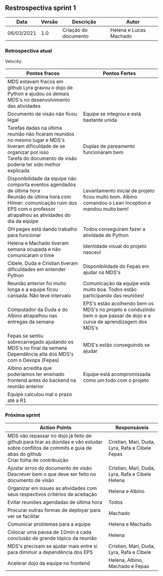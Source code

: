 ## Restrospectiva sprint 1

| Data       | Versão | Descrição                                           | Autor              |
| ---------- | ------ | --------------------------------------------------- | ------------------ |
| 06/03/2021 | 1.0    | Criação do documento                                |    Helena e Lucas Machado   |

### Retrospectiva atual

Velocity:

| **Pontos fracos** | **Pontos Fortes** |
| ----------------- | ----------------- |
| MDS estavam fracos em github Lyra gravou o dojo de Python e ajudou os demais MDS's no desenvolvimento das atividades |
| Documento de visão não ficou legal | Equipe se integrou e está bastante unida |
| Tarefas dadas na última reunião não ficaram reunidos no mesmo lugar e MDS's tiveram dificuldade de se organizar por isso<br>Tarefa do documento de visão poderia ter sido melhor explicada		 | Duplas de pareamento funcionaram bem |
| Disponibilidade da equipe não comporta eventos agendados de última hora <br>Reunião de última hora com Hilmer: comunicação ruim dos EPS com o professor atrapalhou as atividades do dia da equipe		 | Levantamento inicial de projeto ficou muito bom. Albino comandou o Lean Inception e mandou muito bem! |
| GH pages está dando trabalho para funcionar | Todos conseguiram fazer a atividade de Python |
| Helena e Machado tiveram semana ocupada e não comunicaram o time | Identidade visual do projeto nasceu! |
| Cibele, Duda e Cristian tiveram dificuldades em entender Python | Disponibilidade do Fepas em ajudar os MDS's |
| Reunião anterior foi muito longa e a equipe ficou cansada. Não teve intervalo | Comunicação da equipe está muito boa. Todos estão participando das reuniões!
| Computador da Duda e do Albino atrapalhou nas entregas da semana | EPS's estão acolhendo bem os MDS's no projeto e conduzindo bem o que passar de dojo e a curva de aprendizagem dos MDS's|
| Fepas se sentiu sobrecarregado ajudando os MDS's no final da semana<br>Dependência alta dos MDS's com o Devops (Fepas) | MDS's estão conseguindo se ajudar |
| Albino acredita que poderíamos ter ensinado frontend antes do backend na reunião anterior | Equipe está acompromissada como um todo com o projeto |
| Equipe calculou mal o prazo até a R1 |  |

### Próxima sprint

| **Action Points** | **Responsáveis** |
| ----------------- | ---------------- |
| MDS vão repassar no dojo já feito de github para tirar as dúvidas e vão estudar sobre conflitos de commits e guia de abas do github<br>Criar folha de contribuição | Cristian, Mari, Duda, Lyra, Rafa e Cibele<br>Fepas |
| Ajustar erros do documento de visão<br>Descrever bem o que deve ser feito no documento de visão                  | Cristian, Mari, Duda, Lyra, Rafa e Cibele<br>Helena |
| Organizar em issues as atividades com seus respectivos critérios de aceitação | Helena e Albino |
| Evitar reuniões agendadas de última hora | Todos |
| Procurar outras formas de deployar para ver se facilitar | Machado |
| Comunicar problemas para a equipe | Helena e Machado |
| Colocar uma pausa de 10min a cada conclusão de grande tópico da reunião | Helena |
| MDS's precisam se ajudar mais entre si para diminuir a dependência dos EPS | Cristian, Mari, Duda, Lyra, Rafa e Cibele |
| Acelerar dojo da equipe no frontend | Helena, Albino, Machado e Fepas |